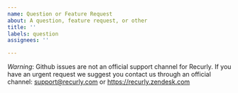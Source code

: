 ```yaml
---
name: Question or Feature Request
about: A question, feature request, or other
title: ''
labels: question
assignees: ''

---
```


_Warning_: Github issues are not an official support channel for Recurly. If you have an urgent request we suggest you contact us through an official channel: support@recurly.com or https://recurly.zendesk.com
